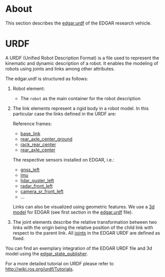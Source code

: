 # About
This section describes the [edgar.urdf](edgar.urdf) of the EDGAR research vehicle.

# URDF
A URDF (Unified Robot Description Format) is a file used to represent the kinematic and dynamic description of a robot. It enables the modeling of robots using joints and links among other attributes. 

The edgar.urdf is structured as follows: 

1. Robot element: 
	- The `robot` as the main container for the robot description

2. The link elements represent a rigid body in a robot model. In this particular case the links defined in the URDF are:

	Reference frames:

	- [base_link](edgar.urdf#L15)
	- [rear_axle_center_ground](edgar.urdf#L5)
	- [rack_rear_center](edgar.urdf#L16)
	- [rear_axle_center](edgar.urdf#L17)

	The respective sensors installed on EDGAR, i.e.:

	- [gnss_left](edgar.urdf#L19)
	- [imu](edgar.urdf#L22)
	- [lidar_ouster_left](edgar.urdf#L24)
	- [radar_front_left](edgar.urdf#L29)
	- [camera_sr_front_left](edgar.urdf#L36)
	- ...
	
	Links can also be visualized using geometric features. We use a [3d model](../3d_model/high_res/EDGAR_T7.fbx) for EDGAR (see first section in the [edgar.urdf](edgar.urdf) file).  

3. The joint elements describe the relative transformation between two links with the origin being the relative position of the child link with respect to the parent link. All [joints](edgar.urdf#L73) in the EDGAR URDF are defined as fixed.

You can find an exemplary integration of the EDGAR URDF file and 3d model using the [edgar_state_publisher](../../tools/edgar_state_publisher). 

For a more detailed tutorial on URDF please refer to http://wiki.ros.org/urdf/Tutorials. 

